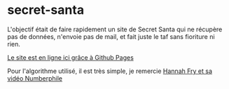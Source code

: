 # secret-santa

L'objectif était de faire rapidement un site de Secret Santa qui ne récupère pas de données, n'envoie pas de mail, et fait juste le taf sans fioriture ni rien.

[Le site est en ligne ici grâce à Github Pages](https://victordelajarte.github.io/secret-santa/)

Pour l'algorithme utilisé, il est très simple, je remercie [Hannah Fry et sa vidéo Numberphile](https://www.youtube.com/watch?v=5kC5k5QBqcc)
